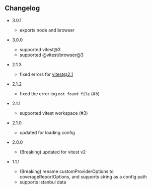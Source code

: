 ## Changelog

- 3.0.1
    - exports node and browser

- 3.0.0
    - supported vitest@3
    - supported @vitest/browser@3

- 2.1.3
    - fixed errors for vitest@2.1

- 2.1.2
    - fixed the error log `not found file` (#5)

- 2.1.1
    - supported vitest workspace (#3)

- 2.1.0
    - updated for loading config

- 2.0.0
    - (Breaking) updated for vitest v2

- 1.1.1
    - (Breaking) rename customProviderOptions to coverageReportOptions, and supports string as a config path
    - supports istanbul data